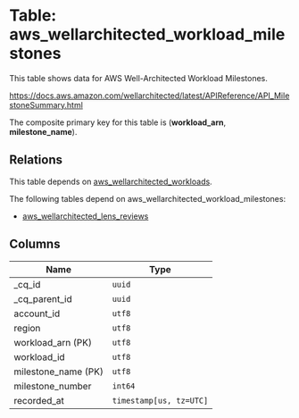 # Table: aws_wellarchitected_workload_milestones

This table shows data for AWS Well-Architected Workload Milestones.

https://docs.aws.amazon.com/wellarchitected/latest/APIReference/API_MilestoneSummary.html

The composite primary key for this table is (**workload_arn**, **milestone_name**).

## Relations

This table depends on [aws_wellarchitected_workloads](aws_wellarchitected_workloads).

The following tables depend on aws_wellarchitected_workload_milestones:
  - [aws_wellarchitected_lens_reviews](aws_wellarchitected_lens_reviews)

## Columns

| Name          | Type          |
| ------------- | ------------- |
|_cq_id|`uuid`|
|_cq_parent_id|`uuid`|
|account_id|`utf8`|
|region|`utf8`|
|workload_arn (PK)|`utf8`|
|workload_id|`utf8`|
|milestone_name (PK)|`utf8`|
|milestone_number|`int64`|
|recorded_at|`timestamp[us, tz=UTC]`|